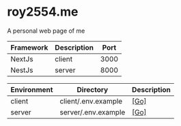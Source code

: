 # roy2554.me

A personal web page of me

| Framework | Description | Port |
| --------- | ----------- | ---- |
| NextJs    | client      | 3000 |
| NestJs    | server      | 8000 |

| Environment | Directory           | Description                   |
| ----------- | ------------------- | ----------------------------- |
| client      | client/.env.example | [\[Go\]](client/.env.example) |
| server      | server/.env.example | [\[Go\]](server/.env.example) |
